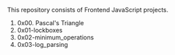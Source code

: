 This repository consists of Frontend JavaScript projects.

1. 0x00. Pascal's Triangle
2. 0x01-lockboxes
3. 0x02-minimum_operations
4. 0x03-log_parsing
